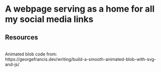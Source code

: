 # A webpage serving as a home for all my social media links

## Resources 
</br>
Animated blob code from:
</br>
https://georgefrancis.dev/writing/build-a-smooth-animated-blob-with-svg-and-js/